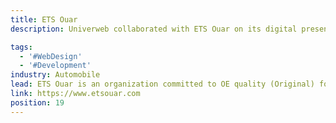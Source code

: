 ```yaml
---
title: ETS Ouar
description: Univerweb collaborated with ETS Ouar on its digital presence. We created the website.

tags:
  - '#WebDesign'
  - '#Development'
industry: Automobile
lead: ETS Ouar is an organization committed to OE quality (Original) for the Algerian market for spare parts, high-precision components and products from the original equipment, high-quality car spare parts.
link: https://www.etsouar.com
position: 19
---
```

